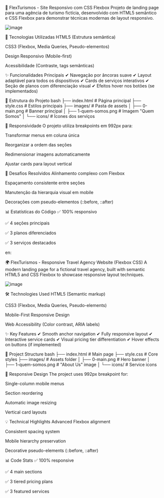 📌 FlexTurismos - Site Responsivo com CSS Flexbox
Projeto de landing page para uma agência de turismo fictícia, desenvolvido com HTML5 semântico e CSS Flexbox para demonstrar técnicas modernas de layout responsivo.

![image](https://github.com/user-attachments/assets/0d6b99fc-b18b-48db-bd07-4f22610e6359)

🚀 Tecnologias Utilizadas
HTML5 (Estrutura semântica)

CSS3 (Flexbox, Media Queries, Pseudo-elementos)

Design Responsivo (Mobile-first)

Acessibilidade (Contraste, tags semânticas)

✨ Funcionalidades Principais
✔ Navegação por âncoras suave
✔ Layout adaptável para todos os dispositivos
✔ Cards de serviços interativos
✔ Seção de planos com diferenciação visual
✔ Efeitos hover nos botões (se implementados)

🎨 Estrutura do Projeto
bash
├── index.html          # Página principal
├── style.css           # Estilos principais
├── images/             # Pasta de assets
│   ├── 0-main.png      # Banner principal
│   ├── 1-quem-somos.png # Imagem "Quem Somos"
│   └── icons/          # Ícones dos serviços


📱 Responsividade
O projeto utiliza breakpoints em 992px para:

Transformar menus em coluna única

Reorganizar a ordem das seções

Redimensionar imagens automaticamente

Ajustar cards para layout vertical

🎯 Desafios Resolvidos
Alinhamento complexo com Flexbox

Espaçamento consistente entre seções

Manutenção da hierarquia visual em mobile

Decorações com pseudo-elementos (::before, ::after)

📊 Estatísticas do Código
✅ 100% responsivo

✅ 4 seções principais

✅ 3 planos diferenciados

✅ 3 serviços destacados

en:

🌍 FlexTurismos - Responsive Travel Agency Website (Flexbox CSS)
A modern landing page for a fictional travel agency, built with semantic HTML5 and CSS Flexbox to showcase responsive layout techniques.

![image](https://github.com/user-attachments/assets/dae5acba-44a7-408c-87db-cf26b4f7ba7e)


🛠 Technologies Used
HTML5 (Semantic markup)

CSS3 (Flexbox, Media Queries, Pseudo-elements)

Mobile-First Responsive Design

Web Accessibility (Color contrast, ARIA labels)

✨ Key Features
✔ Smooth anchor navigation
✔ Fully responsive layout
✔ Interactive service cards
✔ Visual pricing tier differentiation
✔ Hover effects on buttons (if implemented)

📂 Project Structure
bash
├── index.html          # Main page
├── style.css           # Core styles
├── images/             # Assets folder
│   ├── 0-main.png      # Hero banner
│   ├── 1-quem-somos.png # "About Us" image
│   └── icons/          # Service icons


📱 Responsive Design
The project uses 992px breakpoint for:

Single-column mobile menus

Section reordering

Automatic image resizing

Vertical card layouts

💡 Technical Highlights
Advanced Flexbox alignment

Consistent spacing system

Mobile hierarchy preservation

Decorative pseudo-elements (::before, ::after)



📊 Code Stats
✅ 100% responsive

✅ 4 main sections

✅ 3 tiered pricing plans

✅ 3 featured services
